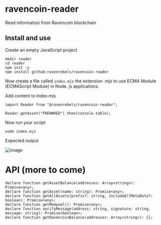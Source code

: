 # ravencoin-reader
Read information from Ravencoin blockchain



## Install and use

Create an empty JavaScript project
```
mkdir reader
cd reader
npm init -y
npm install github:ravenrebels/ravencoin-reader
```

Now create a file called `index.mjs` the extension .mjs to use ECMA Module (ECMAScript Module) in Node. js applications.

Add content to index.mjs
```
import Reader from "@ravenrebels/ravencoin-reader";

Reader.getAsset("FREN#RED").then(console.table);
```


Now run your script
```
node index.mjs
```

Expected output

![image](https://user-images.githubusercontent.com/9694984/214542343-c842ca90-e0bd-4d25-9983-34d3fbf57ace.png)

# API (more to come)
```
declare function getAssetBalance(addresses: Array<string>): Promise<any>;
declare function getAsset(name: string): Promise<any>;
declare function getAllAssets(prefix?: string, includeAllMetaData?: boolean): Promise<any>;
declare function getMempool(): Promise<any>;
declare function verifyMessage(address: string, signature: string, message: string): Promise<boolean>;
declare function getRavencoinBalance(addresses: Array<string>): {};
```

